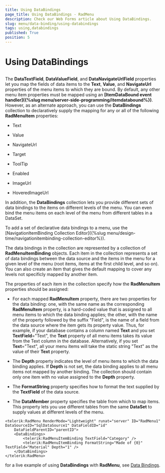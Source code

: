 ```yaml
---
title: Using DataBindings
page_title: Using DataBindings - RadMenu
description: Check our Web Forms article about Using DataBindings.
slug: menu/data-binding/using-databindings
tags: using,databindings
published: True
position: 5
---
```


# Using DataBindings

## 

The **DataTextField**, **DataValueField**, and **DataNavigateUrlField** properties let you map the fields of data items to the **Text**, **Value**, and **NavigateUrl** properties of the menu items to which they are bound. By default, any other menu item properties must be mapped using an **[ItemDataBound event handler]({%slug menu/server-side-programming/itemdatabound%})**. However, as an alternate approach, you can use the **DataBindings** collection to declaratively supply the mapping for any or all of the following **RadMenuItem** properties:

* Text

* Value

* NavigateUrl

* Target

* ToolTip

* Enabled

* ImageUrl

* HoveredImageUrl

In addition, the **DataBindings** collection lets you provide different sets of data bindings to the items on different levels of the menu. You can even bind the menu items on each level of the menu from different tables in a DataSet.

To add a set of declarative data bindings to a menu, use the [NavigationItemBinding Collection Editor]({%slug menu/design-time/navigationitembinding-collection-editor%}).

The data bindings in the collection are represented by a collection of **RadMenuItemBinding** objects. Each item in the collection represents a set of data bindings between the data source and the items in the menu for a given level of the menu (root items, items at the first child level, and so on). You can also create an item that gives the default mapping to cover any levels not specificly mapped by another item.

The properties of each item in the collection specify how the **RadMenuItem** properties should be assigned:

* For each mapped **RadMenuItem** property, there are two properties for the data binding: one, with the same name as the corresponding **RadMenuItem** property, is a hard-coded value that is assigned to all menu items to which the data binding applies; the other, with the name of the property followed by the suffix "Field", is the name of a field from the data source where the item gets its property value. Thus, for example, if your database contains a column named **Text** and you set **TextField**="Text", the **Text** property of all menu items takes its value from the Text column in the database. Alternatively, if you set **Text**="Text", all your menu items will take the static string "Text" as the value of their **Text** property.

* The **Depth** property indicates the level of menu items to which the data binding applies. If **Depth** is not set, the data binding applies to all menu items not mapped by another binding. The collection should contain only one item with no value assigned to the **Depth** property.

* The **FormatString** property specifies how to format the text supplied by the **TextField** of the data source.

* The **DataMember** property specifies the table from which to map items. This property lets you use different tables from the same **DataSet** to supply values at different levels of the menu.

````ASP.NET
<telerik:RadMenu RenderMode="Lightweight" runat="server" ID="RadMenu1" DataSourceID="SqlDataSource1" DataFieldID="id"
	DataFieldParentID="parentID">
	<DataBindings>
		<telerik:RadMenuItemBinding TextField="Category" />
		<telerik:RadMenuItemBinding FormatString="Made of {0}" TextField="Material" Depth="1" />
	</DataBindings>
</telerik:RadMenu>
````


for a live example of using **DataBindings** with **RadMenu**, see [Data Bindings](https://demos.telerik.com/aspnet-ajax/Menu/Examples/Programming/DataBindings/DefaultCS.aspx).

